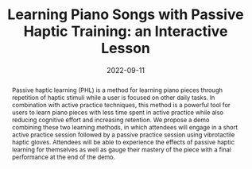 ---
title: "Learning Piano Songs with Passive Haptic Training: an Interactive Lesson"
teaser: "/images/passivehapticlearning.jpg"
date: "2022-09-11"
collection: publications
authors: "Asha Bhandarkar, <b>Tan Gemicioglu</b>, Brahmi Dwivedi, Caitlyn Seim, Thad Starner"
venue: "Proceedings of the 2022 ACM International Joint Conference on Pervasive and Ubiquitous Computing"
abstract: "Passive haptic learning (PHL) is a method for learning piano pieces through repetition of haptic stimuli while a user is focused on other daily tasks. In combination with active practice techniques, this method is a powerful tool for users to learn piano pieces with less time spent in active practice while also reducing cognitive effort and increasing retention. We propose a demo combining these two learning methods, in which attendees will engage in a short active practice session followed by a passive practice session using vibrotactile haptic gloves. Attendees will be able to experience the effects of passive haptic learning for themselves as well as gauge their mastery of the piece with a final performance at the end of the demo."
link: "/files/papers/PHL_UbiComp_2022_Demo.pdf"
tags: [demo, haptics, piano]
links:
- [doi, doi, https://doi.org/10.1145/3544793.3560321]
- [paper, pdf, /files/papers/PHL_UbiComp_2022_Demo.pdf]
- [video, video, https://youtu.be/LdF_jn4hWHc]
- [Best Demo Award, award, https://ubicomp.org/ubicomp2022/cfp/posters-demos-6/]
---